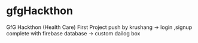# gfgHackthon
GfG Hackthon (Health Care)
First Project push by krushang 
-> login ,signup complete with firebase database 
-> custom dailog box 

